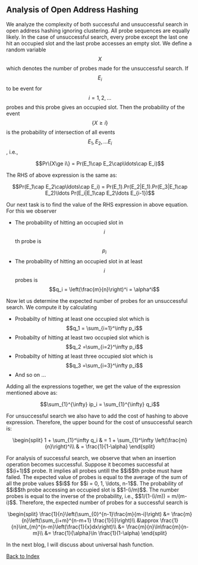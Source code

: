 <script type="text/javascript" src="https://cdnjs.cloudflare.com/ajax/libs/mathjax/2.7.0/MathJax.js?config=TeX-AMS_CHTML"> </script> <script type="text/x-mathjax-config"> MathJax.Hub.Config({ tex2jax: { inlineMath: [['$','$'], ['\\(','\\)']], processEscapes: true}, jax: ["input/TeX","input/MathML","input/AsciiMath","output/CommonHTML"], extensions: ["tex2jax.js","mml2jax.js","asciimath2jax.js","MathMenu.js","MathZoom.js","AssistiveMML.js", "[Contrib]/a11y/accessibility-menu.js"], TeX: { extensions: ["AMSmath.js","AMSsymbols.js","noErrors.js","noUndefined.js"], equationNumbers: { autoNumber: "AMS" } } }); </script> 

## Analysis of Open Address Hashing

We analyze the complexity of both successful and unsuccessful search in open address hashing ignoring clustering. All probe sequences are equally likely.
In the case of unsuccessful search, every probe except the last one hit an occupied slot and the last probe accesses an empty slot.
We define a random variable $$X$$ which denotes the number of probes made for the unsuccessful search. If $$E_i$$ to be event for $$i = 1, 2, \ldots$$ 
probes and this probe gives an occupied slot. Then the probability of the event $$\{X \ge i\}$$ is the probability of 
intersection of all events $$E_1, E_2, \ldots E_i$$, i.e., 
<p style="text-align:center">
  $$Pr\{X\ge i\} = Pr(E_1\cap E_2\cap\ldots\cap E_i)$$
</p>   
The RHS of above expression is the same as:
<p style="text-align:center">
  $$Pr(E_1\cap E_2\cap\ldots\cap E_i) = Pr(E_1).Pr(E_2|E_1).Pr(E_3|E_1\cap E_2)\ldots Pr(E_i|E_1\cap E_2\ldots E_{i-1})$$ 
</p>   
Our next task is to find the value of the RHS expression in above equation. For this we observer

- The probability of hitting an occupied slot in $$i$$th probe is $$p_i$$
- The probability of hitting an occupied slot in at least $$i$$ probes is $$q_i = \left(\frac{m}{n}\right)^i = \alpha^i$$

Now let us determine the expected number of probes for an unsuccessful search. We compute it by calculating 

- Probabilty of hitting at least one occupied slot which is $$q_1 = \sum_{i=1}^\infty p_i$$
- Probabilty of hitting at least two occupied slot which is $$q_2 =\sum_{i=2}^\infty p_i$$
- Probabilty of hitting at least three occupied slot which is $$q_3 =\sum_{i=3}^\infty p_i$$
- And so on ...

Adding all the expressions together, we get the value of the expression mentioned above as:
<p style="text-align:center">
$$\sum_{1}^{\infty} ip_i = \sum_{1}^{\infty} q_i$$
</p> 
For unsuccessful search we also have to add the cost of hashing to above expression. Therefore, the upper bound for the cost of unsuccessful search is: 
<p style="text-align:center">
\begin{split}
  1 + \sum_{1}^\infty q_i & = 1 + \sum_{1}^\infty \left(\frac{m}{n}\right)^i\\
  & = \frac{1}{1-\alpha}
  \end{split}
</p>
For analysis of successful search, we observe that when an insertion operation becomes successful. Suppose it becomes successful at $$(i+1)$$ probe. 
It implies all probes untill the $$i$$th probe must have failed. The expected value of probes is equal to  the average of the
sum of all the probe values $$i$$ for $$i = 0, 1, \ldots, n-1$$. The probability of $$i$$th probe accessing an occupied slot is $$1-(i/m)$$. The
number probes is equal to the inverse of the probability, i.e., $$1/(1-(i/m)) = m/(m-i)$$. Therefore, the expected number of probes for a 
successful search is 
<p style="text-align:center">
  \begin{split}
       \frac{1}{n}\left(\sum_{0}^{n-1}\frac{m}{m-i}\right) &= \frac{m}{n}\left(\sum_{i+m}^{n-m+1} \frac{1}{i}\right)\\
         &\approx \frac{1}{n}\int_{m}^{n-m}\left(\frac{1}{x}dx\right)\\
         &= \frac{m}{n}\ln\frac{m}{n-m}\\
         &= \frac{1}{\alpha}\ln \frac{1}(1-\alpha)
  \end{split}
</p>  

In the next blog, I will discuss about universal hash function.

[Back to Index](../index.md)

